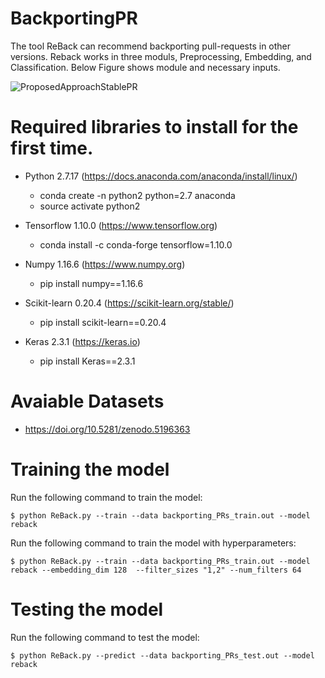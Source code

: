 # BackportingPR
The tool ReBack can recommend backporting pull-requests in other versions.
Reback works in three moduls, Preprocessing, Embedding, and Classification. Below Figure shows module and necessary inputs. 

![ProposedApproachStablePR](https://user-images.githubusercontent.com/2823041/129495580-6244b3d6-3b52-4848-b0e4-395a0c98025b.png)

# Required libraries to install for the first time.

- Python 2.7.17 (https://docs.anaconda.com/anaconda/install/linux/)
  - conda create -n python2 python=2.7 anaconda
  - source activate python2   

- Tensorflow 1.10.0 (https://www.tensorflow.org)
  -  conda install -c conda-forge tensorflow=1.10.0

- Numpy 1.16.6 (https://www.numpy.org)
  -   pip install numpy==1.16.6

- Scikit-learn 0.20.4 (https://scikit-learn.org/stable/)
  -   pip install scikit-learn==0.20.4

- Keras 2.3.1 (https://keras.io)
  - pip install Keras==2.3.1  

# Avaiable Datasets

- https://doi.org/10.5281/zenodo.5196363 

# Training the model

  Run the following command to train the model: 

	$ python ReBack.py --train --data backporting_PRs_train.out --model reback
	
  Run the following command to train the model with hyperparameters:

	$ python ReBack.py --train --data backporting_PRs_train.out --model reback --embedding_dim 128  --filter_sizes "1,2" --num_filters 64

# Testing the model

  Run the following command to test the model: 

	$ python ReBack.py --predict --data backporting_PRs_test.out --model reback


